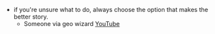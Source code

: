 -  if you're unsure what to do, always choose the option that makes the better story. 
	- Someone via geo wizard [YouTube](https://www.youtube.com/watch?v=cqn-KaT0OBo)
